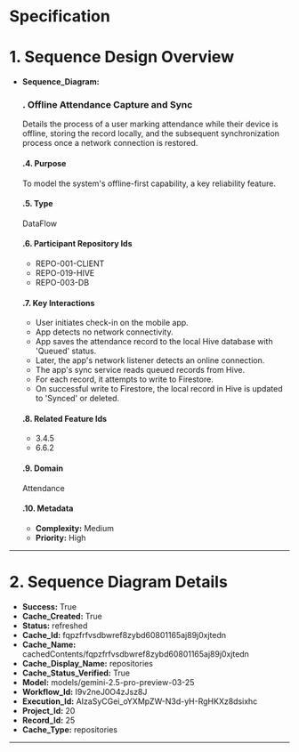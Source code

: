 # Specification

# 1. Sequence Design Overview

- **Sequence_Diagram:**
  ### . Offline Attendance Capture and Sync
  Details the process of a user marking attendance while their device is offline, storing the record locally, and the subsequent synchronization process once a network connection is restored.

  #### .4. Purpose
  To model the system's offline-first capability, a key reliability feature.

  #### .5. Type
  DataFlow

  #### .6. Participant Repository Ids
  
  - REPO-001-CLIENT
  - REPO-019-HIVE
  - REPO-003-DB
  
  #### .7. Key Interactions
  
  - User initiates check-in on the mobile app.
  - App detects no network connectivity.
  - App saves the attendance record to the local Hive database with 'Queued' status.
  - Later, the app's network listener detects an online connection.
  - The app's sync service reads queued records from Hive.
  - For each record, it attempts to write to Firestore.
  - On successful write to Firestore, the local record in Hive is updated to 'Synced' or deleted.
  
  #### .8. Related Feature Ids
  
  - 3.4.5
  - 6.6.2
  
  #### .9. Domain
  Attendance

  #### .10. Metadata
  
  - **Complexity:** Medium
  - **Priority:** High
  


---

# 2. Sequence Diagram Details

- **Success:** True
- **Cache_Created:** True
- **Status:** refreshed
- **Cache_Id:** fqpzfrfvsdbwref8zybd60801165aj89j0xjtedn
- **Cache_Name:** cachedContents/fqpzfrfvsdbwref8zybd60801165aj89j0xjtedn
- **Cache_Display_Name:** repositories
- **Cache_Status_Verified:** True
- **Model:** models/gemini-2.5-pro-preview-03-25
- **Workflow_Id:** I9v2neJ0O4zJsz8J
- **Execution_Id:** AIzaSyCGei_oYXMpZW-N3d-yH-RgHKXz8dsixhc
- **Project_Id:** 20
- **Record_Id:** 25
- **Cache_Type:** repositories


---

